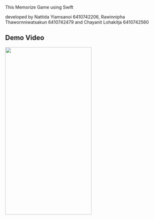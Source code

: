 This Memorize Game using Swift


developed by 
Nattida Yiamsanoi 6410742206,
Rawinnipha Thawornniwatsakun 6410742479 and
Chayanit Lohakitja 6410742560

Demo Video
----------

<a>
  <img src="https://github.com/theeramukt/Memorize/assets/99159087/ef0fc6a2-731d-42fc-a70c-189083dbdad2" width="276" height="537" />
</a>
